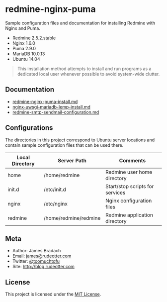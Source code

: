 redmine-nginx-puma
=========

Sample configuration files and documentation for installing Redmine with Nginx and Puma.

  - Redmine 2.5.2.stable
  - Nginx 1.6.0
  - Puma 2.9.0
  - MariaDB 10.0.13
  - Ubuntu 14.04


> This installation method attempts to install and run programs as a dedicated local user whenever possible to avoid system-wide clutter.

Documentation
----
* [redmine-nginx-puma-install.md](https://github.com/jbradach/redmine-nginx-puma/blob/master/redmine-nginx-puma-install.md)
* [nginx-uwsgi-mariadb-lemp-install.md](https://github.com/jbradach/redmine-nginx-puma/blob/master/nginx-uwsgi-mariadb-lemp-install.md)
* [redmine-smtp-sendmail-configuration.md](https://github.com/jbradach/redmine-nginx-puma/blob/master/nginx-uwsgi-mariadb-lemp-install.md)

Configurations
----
The directories in this project correspond to Ubuntu server locations and contain sample configuration files that can be used there.

| Local Directory | Server Path           | Comments                        |
|-----------------|-----------------------|---------------------------------|
| home            | /home/redmine         | Redmine user home directory     |
| init.d          | /etc/init.d           | Start/stop scripts for services |
| nginx           | /etc/nginx            | Nginx configuration files       |
| redmine         | /home/redmine/redmine | Redmine application directory   |

Meta
----
* Author: James Bradach
* Email: james@rudeotter.com
* Twitter: [@toomuchtofu](http://twitter.com/toomuchtofu)
* Site: http://blog.rudeotter.com

License
----
This project is licensed under the [MIT License](http://opensource.org/licenses/mit-license.php).

